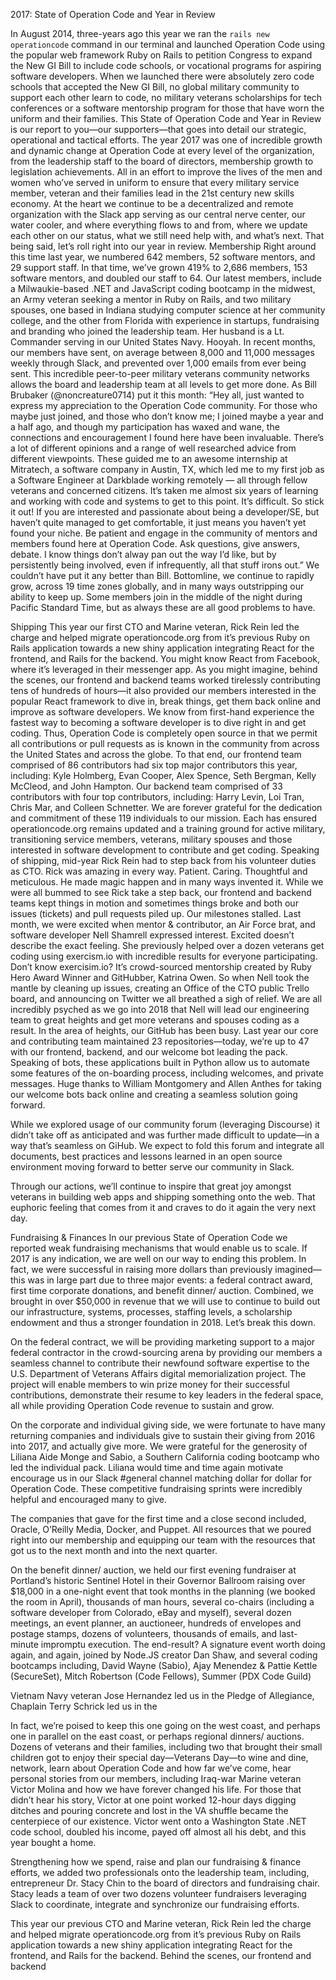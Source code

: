 2017: State of Operation Code and Year in Review

In August 2014, three-years ago this year we ran the `rails new operationcode` command in our terminal and launched Operation Code using the popular web framework Ruby on Rails to petition Congress to expand the New GI Bill to include code schools, or vocational programs for aspiring software developers. When we launched there were absolutely zero code schools that accepted the New GI Bill, no global military community to support each other learn to code, no military veterans scholarships for tech conferences or a software mentorship program for those that have worn the uniform and their families. This State of Operation Code and Year in Review is our report to you—our supporters—that goes into detail our strategic, operational and tactical efforts.
The year 2017 was one of incredible growth and dynamic change at Operation Code at every level of the organization, from the leadership staff to the board of directors, membership growth to legislation achievements. All in an effort to improve the lives of the men and women  who’ve served in uniform to ensure that every military service member, veteran and their families lead in the 21st century new skills economy.
At the heart we continue to be a decentralized and remote organization with the Slack app serving as our central nerve center, our water cooler, and where everything flows to and from, where we update each other on our status, what we still need help with, and what’s next. That being said, let’s roll right into our year in review. 
Membership 
Right around this time last year, we numbered 642 members, 52 software mentors, and 29 support staff. In that time, we’ve grown 419% to 2,686 members, 153 software mentors, and doubled our staff to 64. Our latest members, include a Milwaukie-based .NET and JavaScript coding bootcamp in the midwest, an Army veteran seeking a mentor in Ruby on Rails, and two military spouses, one based in Indiana studying computer science at her community college, and the other from Florida with experience in startups, fundraising and branding who joined the leadership team. Her husband is a Lt. Commander serving in our United States Navy. Hooyah. 
In recent months, our members have sent, on average between 8,000 and 11,000 messages weekly through Slack, and prevented over 1,000 emails from ever being sent. This incredible peer-to-peer military veterans community networks allows the board and leadership team at all levels to get more done. 
As Bill Brubaker (@noncreature0714) put it this month: 
“Hey all, just wanted to express my appreciation to the Operation Code community. For those who maybe just joined, and those who don’t know me; I joined maybe a year and a half ago, and though my participation has waxed and wane, the connections and encouragement I found here have been invaluable. There’s a lot of different opinions and a range of well researched advice from different viewpoints. These guided me to an awesome internship at Mitratech, a software company in Austin, TX, which led me to my first job as a Software Engineer at Darkblade working remotely — all through fellow veterans and concerned citizens. It’s taken me almost six years of learning and working with code and systems to get to this point. It’s difficult. So stick it out! If you are interested and passionate about being a developer/SE, but haven’t quite managed to get comfortable, it just means you haven’t yet found your niche. Be patient and engage in the community of mentors and members found here at Operation Code. Ask questions, give answers, debate. I know things don’t alway pan out the way I’d like, but by persistently being involved, even if infrequently, all that stuff irons out.”
We couldn’t have put it any better than Bill. Bottomline, we continue to rapidly grow, across 19 time zones globally, and in many ways outstripping our ability to keep up. Some members join in the middle of the night during Pacific Standard Time, but as always these are all good problems to have. 
 
Shipping
This year our first CTO and Marine veteran, Rick Rein led the charge and helped migrate operationcode.org from it’s previous Ruby on Rails application towards a new shiny application integrating React for the frontend, and Rails for the backend. You might know React from Facebook, where it’s leveraged in their messenger app. As you might imagine, behind the scenes, our frontend and backend teams worked tirelessly contributing tens of hundreds of hours—it also provided our members interested in the popular React framework to dive in, break things, get them back online and improve as software developers. We know from first-hand experience the fastest way to becoming a software developer is to dive right in and get coding. Thus, Operation Code is completely open source in that we permit all contributions or pull requests as is known in the community from across the United States and across the globe. 
To that end, our frontend team comprised of 86 contributors had six top major contributors this year, including: Kyle Holmberg, Evan Cooper, Alex Spence, Seth Bergman, Kelly McCleod, and John Hampton. Our backend team comprised of 33 contributors with four top contributors, including: Harry Levin, Loi Tran, Chris Mar, and Colleen Schnetter. We are forever grateful for the dedication and commitment of these 119 individuals to our mission. Each has ensured operationcode.org remains updated and a training ground for active military, transitioning service members, veterans, military spouses and those interested in software development to contribute and get coding. 
Speaking of shipping, mid-year Rick Rein had to step back from his volunteer duties as CTO. Rick was amazing in every way. Patient. Caring. Thoughtful and meticulous. He made magic happen and in many ways invented it. While we were all bummed to see Rick take a step back, our frontend and backend teams kept things in motion and sometimes things broke and both our issues (tickets) and pull requests piled up. Our milestones stalled. Last month, we were excited when mentor & contributor, an Air Force brat, and software developer Nell Shamrell expressed interest. Excited doesn’t describe the exact feeling. She previously helped over a dozen veterans get coding using exercism.io with incredible results for everyone participating. Don’t know exercisim.io? It’s crowd-sourced mentorship created by Ruby Hero Award Winner and GitHubber, Katrina Owen. So when Nell took the mantle by cleaning up issues, creating an Office of the CTO public Trello board, and announcing on Twitter we all breathed a sigh of relief. 
We are all incredibly psyched as we go into 2018 that Nell will lead our engineering team to great heights and get more veterans and spouses coding as a result. 
In the area of heights, our GitHub has been busy. Last year our core and contributing team maintained 23 repositories—today, we’re up to 47 with our frontend, backend, and our welcome bot leading the pack. Speaking of bots, these applications built in Python allow us to automate some features of the on-boarding process, including welcomes, and private messages. Huge thanks to William Montgomery and Allen Anthes for taking our welcome bots back online and creating a seamless solution going forward. 

While we explored usage of our community forum (leveraging Discourse) it didn’t take off as anticipated and was further made difficult to update—in a way that’s seamless on GiHub. We expect to fold this forum and integrate all documents, best practices and lessons learned in an open source environment moving forward to better serve our community in Slack. 

Through our actions, we’ll continue to inspire that great joy amongst veterans in building web apps and shipping something onto the web. That euphoric feeling that comes from it and craves to do it again the very next day. 

Fundraising & Finances
In our previous State of Operation Code we reported weak fundraising mechanisms that would enable us to scale. If 2017 is any indication, we are well on our way to ending this problem. In fact, we were successful in raising more dollars than previously imagined— this was in large part due to three major events: a federal contract award, first time corporate donations, and benefit dinner/ auction. Combined, we brought in over $50,000 in revenue that we will use to continue to build out our infrastructure, systems, processes, staffing levels, a scholarship endowment and thus a stronger foundation in 2018. Let’s break this down. 

On the federal contract, we will be providing marketing support to a major federal contractor in the crowd-sourcing arena by providing our members a seamless channel to contribute their newfound software expertise to the U.S. Department of Veterans Affairs digital memorialization project. The project will enable members to win prize money for their successful contributions, demonstrate their resume to key leaders in the federal space, all while providing Operation Code revenue to sustain and grow. 

On the corporate and individual giving side, we were fortunate to have many returning companies and individuals give to sustain their giving from 2016 into 2017, and actually give more. We were grateful for the generosity of Liliana Aide Monge and Sabio, a Southern California coding bootcamp who led the individual pack. Liliana would time and time again motivate encourage us in our Slack #general channel matching dollar for dollar for Operation Code. These competitive fundraising sprints were incredibly helpful and encouraged many to give. 

The companies that gave for the first time and a close second included, Oracle, O’Reilly Media, Docker, and Puppet. All resources that we poured right into our membership and equipping our team with the resources that got us to the next month and into the next quarter. 

On the benefit dinner/ auction, we held our first evening fundraiser at Portland’s historic Sentinel Hotel in their Governor Ballroom raising over $18,000 in a one-night event that took months in the planning (we booked the room in April), thousands of man hours, several co-chairs (including a software developer from Colorado, eBay and myself), several dozen meetings, an event planner, an auctioneer, hundreds of envelopes and postage stamps, dozens of volunteers, thousands of emails, and last-minute impromptu execution. The end-result? A signature event worth doing again, and again, joined by Node.JS creator Dan Shaw, and several coding bootcamps including, David Wayne (Sabio), Ajay Menendez & Pattie Kettle (SecureSet), Mitch Robertson (Code Fellows), Summer (PDX Code Guild)


Vietnam Navy veteran Jose Hernandez led us in the Pledge of Allegiance, Chaplain Terry Schrick led us in the 

In fact, we’re poised to keep this one going on the west coast, and perhaps one in parallel on the east coast, or perhaps regional dinners/ auctions. Dozens of veterans and their families, including two that brought their small children got to enjoy their special day—Veterans Day—to wine and dine, network, learn about Operation Code and how far we’ve come, hear personal stories from our members, including Iraq-war Marine veteran Victor Molina and how we have forever changed his life. For those that didn’t hear his story, Victor at one point worked 12-hour days digging ditches and pouring concrete and lost in the VA shuffle became the centerpiece of our existence. Victor went onto a Washington State .NET code school, doubled his income, payed off almost all his debt, and this year bought a home. 

Strengthening how we spend, raise and plan our fundraising & finance efforts, we added two professionals onto the leadership team, including, entrepreneur Dr. Stacy Chin to the board of directors and fundraising chair. Stacy leads a team of over two dozens volunteer fundraisers leveraging Slack to coordinate, integrate and synchronize our fundraising efforts. 

This year our previous CTO and Marine veteran, Rick Rein led the charge and helped migrate operationcode.org from it’s previous Ruby on Rails application towards a new shiny application integrating React for the frontend, and Rails for the backend. Behind the scenes, our frontend and backend

